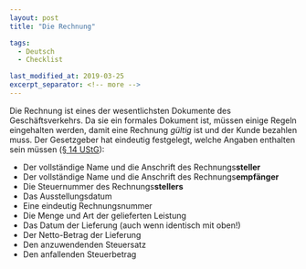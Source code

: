 ```yaml
---
layout: post
title: "Die Rechnung"

tags:
  - Deutsch
  - Checklist

last_modified_at: 2019-03-25
excerpt_separator: <!-- more -->
---
```


Die Rechnung ist eines der wesentlichsten Dokumente des Geschäftsverkehrs. Da sie ein formales Dokument ist, müssen einige Regeln eingehalten werden, damit eine Rechnung _gültig_ ist und der Kunde bezahlen muss. Der Gesetzgeber hat eindeutig festgelegt, welche Angaben enthalten sein müssen ([§ 14 UStG](https://www.gesetze-im-internet.de/ustg_1980/__14.html)):

<!-- more -->

- Der vollständige Name und die Anschrift des Rechnungs**steller**
- Der vollständige Name und die Anschrift des Rechnungs**empfänger**
- Die Steuernummer des Rechnungs**stellers**
- Das Ausstellungsdatum
- Eine eindeutig Rechnungsnummer
- Die Menge und Art der gelieferten Leistung
- Das Datum der Lieferung (auch wenn identisch mit oben!)
- Der Netto-Betrag der Lieferung
- Den anzuwendenden Steuersatz
- Den anfallenden Steuerbetrag